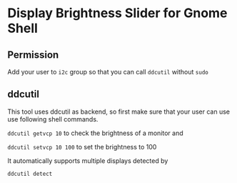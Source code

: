 # Display Brightness Slider for Gnome Shell

## Permission
Add your user to `i2c` group so that you can call `ddcutil` without `sudo`

## ddcutil
This tool uses ddcutil as backend, so first make sure that your user can use use following shell commands.

`ddcutil getvcp 10` to check the brightness of a monitor and

`ddcutil setvcp 10 100` to set the brightness to 100

It automatically supports multiple displays detected by

`ddcutil detect`

